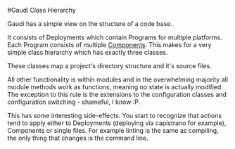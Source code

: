 #Gaudi Class Hierarchy

Gaudi has a simple view on the structure of a code base.

It consists of Deployments which contain Programs for multiple platforms. Each Program consists of multiple [Components](rdoc/Gaudi/Component.html). This makes for a very simple class hierarchy which has exactly three classes.

These classes map a project's directory structure and it's source files. 

All other functionality is within modules and in the overwhelming majority all module methods work as functions, meaning no state is actually modified. The exception to this rule is the extensions to the configuration classes and configuration switching - shameful, I know :P.

This has some interesting side-effects. You start to recognize that actions tend to apply either to Deployments (deploying via capistrano for example), Components or single files. For example linting is the same as compiling, the only thing that changes is the command line.
